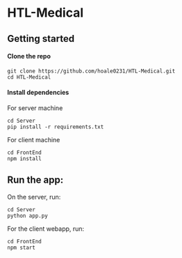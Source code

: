 # HTL-Medical

## Getting started

#### Clone the repo
```
git clone https://github.com/hoale0231/HTL-Medical.git
cd HTL-Medical
```

#### Install dependencies
For server machine
```
cd Server
pip install -r requirements.txt
```

For client machine
```
cd FrontEnd
npm install
```

## Run the app:
On the server, run:
```
cd Server
python app.py
```

For the client webapp, run:
```
cd FrontEnd
npm start
```
